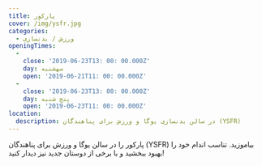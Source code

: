 ```yaml
---
title: پارکور
cover: /img/ysfr.jpg
categories:
  - ورزش / بدنسازی
openingTimes:
  - 
    close: '2019-06-23T13: 00: 00.000Z'
    day: سهشنبه
    open: '2019-06-21T11: 00: 00.000Z'
  - 
    close: '2019-06-23T13: 00: 00.000Z'
    day: پنج شنبه
    open: '2019-06-23T11: 00: 00.000Z'
location:
  description: در سالن بدنسازی یوگا و ورزش برای پناهندگان (YSFR)
---
```


پارکور را در سالن یوگا و ورزش برای پناهندگان (YSFR) بیاموزید. تناسب اندام خود را بهبود ببخشید و با برخی از دوستان جدید نیز دیدار کنید!